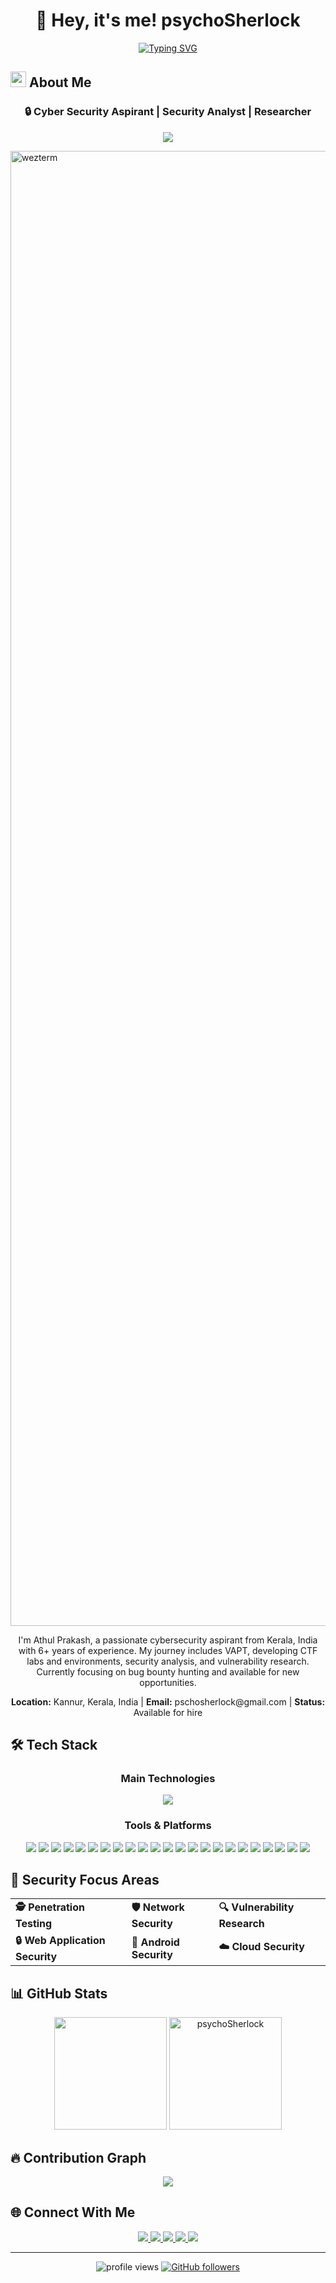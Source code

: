<h1 align="center">👋 Hey, it's me! psychoSherlock</h1>

<div align="center">
  
  [![Typing SVG](https://readme-typing-svg.demolab.com?font=Fira+Code&pause=1000&color=F7F7F7&center=true&vCenter=true&random=false&width=500&lines=The+Harder+I+Work%2C+The+Luckier+I+get!;___No+Dream+is+too+small+and+no+dreamer+too+big;You+hit+a+wall%2C+you+push+through+it.;To+a+great+mind%2C+nothing+is+little)](https://git.io/typing-svg)
  
</div>

## <img src="https://media.giphy.com/media/hvRJCLFzcasrR4ia7z/giphy.gif" width="25px"> About Me

<div align="center">
  <h3>🔒 Cyber Security Aspirant | Security Analyst | Researcher</h3>
  
  <p align="center">
    <img src="https://readme-typing-svg.herokuapp.com?lines=Penetration+Tester;Bug+Hunter;CTF+Developer;Security+Researcher&center=true&width=380&height=45">
  </p>
</div>

<img width="3680" height="2360" alt="wezterm" src="https://github.com/user-attachments/assets/e90a4267-4347-4ddf-9417-9941de2d241c" />


<div align="center">
  <p>I'm Athul Prakash, a passionate cybersecurity aspirant from Kerala, India with 6+ years of experience. My journey includes VAPT, developing CTF labs and environments, security analysis, and vulnerability research. Currently focusing on bug bounty hunting and available for new opportunities.</p>

  <p>
    <b>Location:</b> Kannur, Kerala, India | 
    <b>Email:</b> pschosherlock@gmail.com | 
    <b>Status:</b> Available for hire
  </p>
</div>

## 🛠️ Tech Stack

<div align="center">
  <h3>Main Technologies</h3>
  
  <a href="https://github.com/tandpfun/skill-icons">
    <img src="https://skillicons.dev/icons?i=python,flask,react,nextjs,nodejs,mysql,html,css,js,linux,aws,bash,androidstudio&theme=dark&perline=7" />
  </a>
  
  <h3>Tools & Platforms</h3>
  
  <img src="https://img.shields.io/badge/python-3670A0?style=for-the-badge&logo=python&logoColor=ffdd54" />
  <img src="https://img.shields.io/badge/flask-%23000.svg?style=for-the-badge&logo=flask&logoColor=white" />
  <img src="https://img.shields.io/badge/opencv-%23white.svg?style=for-the-badge&logo=opencv&logoColor=white" />
  <img src="https://img.shields.io/badge/mysql-%2300f.svg?style=for-the-badge&logo=mysql&logoColor=white"/>
  <img src="https://img.shields.io/badge/HTML5-E34F26?style=for-the-badge&logo=html5&logoColor=white">
  <img src="https://img.shields.io/badge/CSS3-1572B6?style=for-the-badge&logo=css3&logoColor=white">
  <img src="https://img.shields.io/badge/JavaScript-F7DF1E?style=for-the-badge&logo=javascript&logoColor=black">
  <img src="https://img.shields.io/badge/React-20232A?style=for-the-badge&logo=react&logoColor=61DAFB" />
  <img src="https://img.shields.io/badge/Next-black?style=for-the-badge&logo=next.js&logoColor=white" />
  <img src="https://img.shields.io/badge/Node.js-43853D?style=for-the-badge&logo=node-dot-js&logoColor=white">
  <img src="https://img.shields.io/badge/NPM-%23000000.svg?style=for-the-badge&logo=npm&logoColor=white" />
  <img src="https://img.shields.io/badge/materialui-%230081CB.svg?style=for-the-badge&logo=material-ui&logoColor=white" />
  <img src="https://img.shields.io/badge/supabase-3ECF8E?style=for-the-badge&logo=supabase&logoColor=white" />
  <img src="https://img.shields.io/badge/Burp%20Suite-orange?style=for-the-badge&logo=burp-suite&logoColor=white" />
  <img src="https://img.shields.io/badge/shell_script-%23121011.svg?style=for-the-badge&logo=gnu-bash&logoColor=white"/>
  <img src="https://img.shields.io/badge/Windows_Security-0078D6?style=for-the-badge&logo=windows&logoColor=white" />
  <img src="https://img.shields.io/badge/Linux_Security-FCC624?style=for-the-badge&logo=linux&logoColor=black" />
  <img src="https://img.shields.io/badge/Debian-D70A53?style=for-the-badge&logo=debian&logoColor=white" />
  <img src="https://img.shields.io/badge/Kali-268BEE?style=for-the-badge&logo=kalilinux&logoColor=white" />
  <img src="https://img.shields.io/badge/Metasploit-E34F26?style=for-the-badge&logo=metasploit&logoColor=white" />
  <img src="https://img.shields.io/badge/Wireshark-1679A7?style=for-the-badge&logo=wireshark&logoColor=white" />
  <img src="https://img.shields.io/badge/Android-3DDC84?style=for-the-badge&logo=android&logoColor=white" />
  <img src="https://img.shields.io/badge/AWS-%23FF9900.svg?style=for-the-badge&logo=amazon-aws&logoColor=white" />
</div>

## 🔐 Security Focus Areas

<div align="center">
  <table>
    <tr>
      <td><b>🕵️ Penetration Testing</b></td>
      <td><b>🛡️ Network Security</b></td>
      <td><b>🔍 Vulnerability Research</b></td>
    </tr>
    <tr>
      <td><b>🔒 Web Application Security</b></td>
      <td><b>📱 Android Security</b></td>
      <td><b>☁️ Cloud Security</b></td>
    </tr>
  </table>
</div>

## 📊 GitHub Stats

<div align="center">
  <img height="180em" src="https://github-readme-stats.vercel.app/api/top-langs/?username=psychoSherlock&layout=compact&langs_count=8&theme=tokyonight"/>
  <img height="180em" src="https://github-readme-streak-stats.herokuapp.com/?user=psychoSherlock&theme=tokyonight" alt="psychoSherlock" />
</div>

## 🔥 Contribution Graph

<div align="center">
  <a href="https://github.com/psychoSherlock">
    <img src="https://github-readme-activity-graph.vercel.app/graph?username=psychoSherlock&theme=tokyo-night" />
  </a>
</div>

## 🌐 Connect With Me

<div align="center">
  <a href="mailto:pschosherlock@gmail.com">
    <img src="https://img.shields.io/badge/Gmail-D14836?style=for-the-badge&logo=gmail&logoColor=white" />
  </a>
  <a href="https://www.instagram.com/psychoSherlock">
    <img src="https://img.shields.io/badge/Instagram-E4405F?style=for-the-badge&logo=instagram&logoColor=white" />
  </a>
  <a href="https://www.github.com/psychoSherlock">
    <img src="https://img.shields.io/badge/GitHub-100000?style=for-the-badge&logo=github&logoColor=white" />
  </a>
  <a href="https://stackoverflow.com/users/14303620/psychosherlock">
    <img src="https://img.shields.io/badge/Stack_Overflow-FE7A16?style=for-the-badge&logo=stack-overflow&logoColor=white" />
  </a>
  <a href="https://x.com/psychoSherlock">
    <img src="https://img.shields.io/badge/Twitter-%231DA1F2.svg?style=for-the-badge&logo=Twitter&logoColor=white" />
  </a>
</div>

---

<div align="center">
  <img src="https://komarev.com/ghpvc/?username=psychoSherlock&color=blueviolet&style=flat-square" alt="profile views" />
  
  <a href="https://github.com/psychoSherlock?tab=followers">
    <img alt="GitHub followers" src="https://img.shields.io/github/followers/psychoSherlock?style=flat&logo=github">
  </a>
</div>
